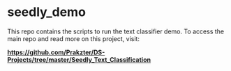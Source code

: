 # seedly_demo

This repo contains the scripts to run the text classifier demo. 
To access the main repo and read more on this project, visit:

**https://github.com/Prakzter/DS-Projects/tree/master/Seedly_Text_Classification**
